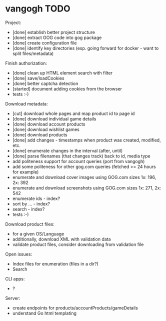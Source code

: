 # vangogh TODO

Project:
- [done] establish better project structure
- [done] extract GOG code into gog package
- [done] create configuration file
- [done] identify key directories (esp. going forward for docker - want to split files/metadata)

Finish authorization:
- [done] clean up HTML element search with filter
- [done] save/loadCookies
- [done] better captcha detection
- [started] document adding cookies from the browser
- tests :-)

Download metadata:
- [cut] download whole pages and map product id to page id
- [done] download individual game details
- [done] download account products
- [done] download wishlist games
- [done] download products
- [done] add changes - timestamps when product was created, modified, etc.
- [done] enumerate changes in the interval (after, until)
- [done] parse filenames (that changes track) back to id, media type 
- add politeness support for account queries (port from vangogh) 
- add some politeness for other gog.com queries (fetched >= 24 hours for example)
- enumerate and download cover images using GOG.com sizes 1x: 196, 2x: 392
- enumerate and download screenshots using GOG.com sizes 1x: 271, 2x: 542
- enumerate ids - index?
- sort by ... - index?
- search - index?
- tests :-)

Download product files:
- for a given OS/Language
- additionally, download XML with validation data
- validate product files, consider downloading from validation file

Open issues:
- Index files for enumeration (files in a dir?)
- Search

CLI apps:
- ?

Server:
- create endpoints for products/accountProducts/gameDetails
- understand Go html templating